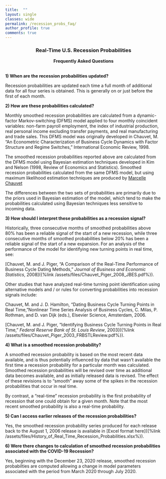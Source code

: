 ```yaml
---
title:  ""
layout: single
classes: wide
permalink: /recession_probs_faq/
author_profile: true
comments: true
---
```


<center>
<h3>Real-Time U.S. Recession Probabilities</h3>
<b>Frequently Asked Questions</b>
</center>

<br>

<b>1) When are the recession probabilities updated?</b>

Recession probabilities are updated each time a full month of additional data for all four series is obtained. This is generally on or just before the first of each month.

<b> 2) How are these probabilities calculated? </b>

Monthly smoothed recession probabilities are calculated from a dynamic-factor Markov-switching (DFMS) model applied to four monthly coincident variables: non-farm payroll employment, the index of industrial production, real personal income excluding transfer payments, and real manufacturing and trade sales. This DFMS model was originally developed in Chauvet, M. “An Econometric Characterization of Business Cycle Dynamics with Factor Structure and Regime Switches,” International Economic Review, 1998. 

The smoothed recession probabilities reported above are calculated from the DFMS model using Bayesian estimation techniques developed in Kim and Nelson (1998, Review of Economics and Statistics). Smoothed recession probabilities calculated from the same DFMS model, but using maximum likelihood estimation techniques are produced by [Marcelle Chauvet](https://sites.google.com/site/crefcus/probabilities-of-recession)

The differences between the two sets of probabilities are primarily due to the priors used in Bayesian estimation of the model, which tend to make the probabilities calculated using Bayesian techniques less sensitive to incoming data.

<b> 3) How should I interpret these probabilities as a recession signal? </b> 

Historically, three consecutive months of smoothed probabilities above 80% has been a reliable signal of the start of a new recession, while three consecutive months of smoothed probabilities below 20% has been a reliable signal of the start of a new expansion. For an analysis of the performance of the model for identifying new turning points in real time, see:

[Chauvet, M. and J. Piger, “A Comparison of the Real-Time Performance of Business Cycle Dating Methods,” *Journal of Business and Economic Statistics*, 2008]({%link /assets/files/Chauvet_Piger_2008_JBES.pdf%}).

Other studies that have analyzed real-time turning point identification using alternative models and / or rules for converting probabilities into recession signals include:

Chauvet, M. and J. D. Hamilton, “Dating Business Cycle Turning Points in Real Time,”Nonlinear Time Series Analysis of Business Cycles, C. Milas, P. Rothman, and D. van Dijk (eds.), Elsevier Science, Amsterdam, 2006.

[Chauvet, M. and J. Piger, “Identifying Business Cycle Turning Points in Real Time,” *Federal Reserve Bank of St. Louis Review*, 2003]({%link /assets/files/Chauvet_Piger_2003_FRBSTLReview.pdf%}).

<b> 4) What is a smoothed recession probability? </b> 

A smoothed recession probability is based on the most recent data available, and is thus potentially influenced by data that wasn’t available the first time a recession probability for a particular month was calculated. Smoothed recession probabilities will be revised over time as additional data becomes available, and as initially released data is revised. The effect of these revisions is to “smooth” away some of the spikes in the recession probabilities that occur in real time. 

By contrast, a “real-time” recession probability is the first probability of recession that one could obtain for a given month. Note that the most recent smoothed probability is also a real-time probability. 

<b> 5) Can I access earlier releases of the recession probabilities? </b> 

Yes, the smoothed recession probability series produced for each release back to the August 1, 2006 release is available in [Excel format here]({%link /assets/files/History_of_Real_Time_Recession_Probabilities.xlsx%}).

<b> 6) Were there changes to calculation of smoothed recession probabilities associated with the COVID-19 Recession? </b> 

Yes, beginning with the December 23, 2020 release, smoothed recession probabilties are computed allowing a change in model parameters associated with the period from March 2020 through July 2020.
